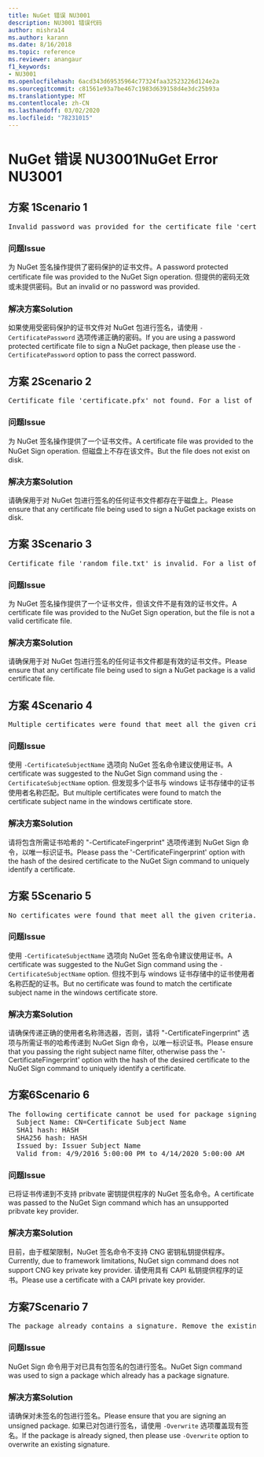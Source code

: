 ```yaml
---
title: NuGet 错误 NU3001
description: NU3001 错误代码
author: mishra14
ms.author: karann
ms.date: 8/16/2018
ms.topic: reference
ms.reviewer: anangaur
f1_keywords:
- NU3001
ms.openlocfilehash: 6acd343d69535964c77324faa32523226d124e2a
ms.sourcegitcommit: c81561e93a7be467c1983d639158d4e3dc25b93a
ms.translationtype: MT
ms.contentlocale: zh-CN
ms.lasthandoff: 03/02/2020
ms.locfileid: "78231015"
---
```

# <a name="nuget-error-nu3001"></a><span data-ttu-id="92b04-103">NuGet 错误 NU3001</span><span class="sxs-lookup"><span data-stu-id="92b04-103">NuGet Error NU3001</span></span>

## <a name="scenario-1"></a><span data-ttu-id="92b04-104">方案 1</span><span class="sxs-lookup"><span data-stu-id="92b04-104">Scenario 1</span></span>

<pre>Invalid password was provided for the certificate file 'certificate.pfx'. Provide a valid password using the '-CertificatePassword' option.</pre>

### <a name="issue"></a><span data-ttu-id="92b04-105">问题</span><span class="sxs-lookup"><span data-stu-id="92b04-105">Issue</span></span>

<span data-ttu-id="92b04-106">为 NuGet 签名操作提供了密码保护的证书文件。</span><span class="sxs-lookup"><span data-stu-id="92b04-106">A password protected certificate file was provided to the NuGet Sign operation.</span></span> <span data-ttu-id="92b04-107">但提供的密码无效或未提供密码。</span><span class="sxs-lookup"><span data-stu-id="92b04-107">But an invalid or no password was provided.</span></span>


### <a name="solution"></a><span data-ttu-id="92b04-108">解决方案</span><span class="sxs-lookup"><span data-stu-id="92b04-108">Solution</span></span>

<span data-ttu-id="92b04-109">如果使用受密码保护的证书文件对 NuGet 包进行签名，请使用 `-CertificatePassword` 选项传递正确的密码。</span><span class="sxs-lookup"><span data-stu-id="92b04-109">If you are using a password protected certificate file to sign a NuGet package, then please use the `-CertificatePassword` option to pass the correct password.</span></span>



## <a name="scenario-2"></a><span data-ttu-id="92b04-110">方案 2</span><span class="sxs-lookup"><span data-stu-id="92b04-110">Scenario 2</span></span>

<pre>Certificate file 'certificate.pfx' not found. For a list of accepted ways to provide a certificate, visit https://docs.nuget.org/docs/reference/command-line-reference.</pre>

### <a name="issue"></a><span data-ttu-id="92b04-111">问题</span><span class="sxs-lookup"><span data-stu-id="92b04-111">Issue</span></span>

<span data-ttu-id="92b04-112">为 NuGet 签名操作提供了一个证书文件。</span><span class="sxs-lookup"><span data-stu-id="92b04-112">A certificate file was provided to the NuGet Sign operation.</span></span> <span data-ttu-id="92b04-113">但磁盘上不存在该文件。</span><span class="sxs-lookup"><span data-stu-id="92b04-113">But the file does not exist on disk.</span></span>


### <a name="solution"></a><span data-ttu-id="92b04-114">解决方案</span><span class="sxs-lookup"><span data-stu-id="92b04-114">Solution</span></span>

<span data-ttu-id="92b04-115">请确保用于对 NuGet 包进行签名的任何证书文件都存在于磁盘上。</span><span class="sxs-lookup"><span data-stu-id="92b04-115">Please ensure that any certificate file being used to sign a NuGet package exists on disk.</span></span>



## <a name="scenario-3"></a><span data-ttu-id="92b04-116">方案 3</span><span class="sxs-lookup"><span data-stu-id="92b04-116">Scenario 3</span></span>

<pre>Certificate file 'random_file.txt' is invalid. For a list of accepted ways to provide a certificate, visit https://docs.nuget.org/docs/reference/command-line-reference.</pre>

### <a name="issue"></a><span data-ttu-id="92b04-117">问题</span><span class="sxs-lookup"><span data-stu-id="92b04-117">Issue</span></span>

<span data-ttu-id="92b04-118">为 NuGet 签名操作提供了一个证书文件，但该文件不是有效的证书文件。</span><span class="sxs-lookup"><span data-stu-id="92b04-118">A certificate file was provided to the NuGet Sign operation, but the file is not a valid certificate file.</span></span>


### <a name="solution"></a><span data-ttu-id="92b04-119">解决方案</span><span class="sxs-lookup"><span data-stu-id="92b04-119">Solution</span></span>

<span data-ttu-id="92b04-120">请确保用于对 NuGet 包进行签名的任何证书文件都是有效的证书文件。</span><span class="sxs-lookup"><span data-stu-id="92b04-120">Please ensure that any certificate file being used to sign a NuGet package is a valid certificate file.</span></span>



## <a name="scenario-4"></a><span data-ttu-id="92b04-121">方案 4</span><span class="sxs-lookup"><span data-stu-id="92b04-121">Scenario 4</span></span>

<pre>Multiple certificates were found that meet all the given criteria. Use the '-CertificateFingerprint' option with the hash of the desired certificate.</pre>

### <a name="issue"></a><span data-ttu-id="92b04-122">问题</span><span class="sxs-lookup"><span data-stu-id="92b04-122">Issue</span></span>

<span data-ttu-id="92b04-123">使用 `-CertificateSubjectName` 选项向 NuGet 签名命令建议使用证书。</span><span class="sxs-lookup"><span data-stu-id="92b04-123">A certificate was suggested to the NuGet Sign command using the `-CertificateSubjectName` option.</span></span> <span data-ttu-id="92b04-124">但发现多个证书与 windows 证书存储中的证书使用者名称匹配。</span><span class="sxs-lookup"><span data-stu-id="92b04-124">But multiple certificates were found to match the certificate subject name in the windows certificate store.</span></span>


### <a name="solution"></a><span data-ttu-id="92b04-125">解决方案</span><span class="sxs-lookup"><span data-stu-id="92b04-125">Solution</span></span>

<span data-ttu-id="92b04-126">请将包含所需证书哈希的 "-CertificateFingerprint" 选项传递到 NuGet Sign 命令，以唯一标识证书。</span><span class="sxs-lookup"><span data-stu-id="92b04-126">Please pass the '-CertificateFingerprint' option with the hash of the desired certificate to the NuGet Sign command to uniquely identify a certificate.</span></span>



## <a name="scenario-5"></a><span data-ttu-id="92b04-127">方案 5</span><span class="sxs-lookup"><span data-stu-id="92b04-127">Scenario 5</span></span>

<pre>No certificates were found that meet all the given criteria. For a list of accepted ways to provide a certificate, visit https://docs.nuget.org/docs/reference/command-line-reference.</pre>

### <a name="issue"></a><span data-ttu-id="92b04-128">问题</span><span class="sxs-lookup"><span data-stu-id="92b04-128">Issue</span></span>

<span data-ttu-id="92b04-129">使用 `-CertificateSubjectName` 选项向 NuGet 签名命令建议使用证书。</span><span class="sxs-lookup"><span data-stu-id="92b04-129">A certificate was suggested to the NuGet Sign command using the `-CertificateSubjectName` option.</span></span> <span data-ttu-id="92b04-130">但找不到与 windows 证书存储中的证书使用者名称匹配的证书。</span><span class="sxs-lookup"><span data-stu-id="92b04-130">But no certificate was found to match the certificate subject name in the windows certificate store.</span></span>


### <a name="solution"></a><span data-ttu-id="92b04-131">解决方案</span><span class="sxs-lookup"><span data-stu-id="92b04-131">Solution</span></span>

<span data-ttu-id="92b04-132">请确保传递正确的使用者名称筛选器，否则，请将 "-CertificateFingerprint" 选项与所需证书的哈希传递到 NuGet Sign 命令，以唯一标识证书。</span><span class="sxs-lookup"><span data-stu-id="92b04-132">Please ensure that you passing the right subject name filter, otherwise pass the '-CertificateFingerprint' option with the hash of the desired certificate to the NuGet Sign command to uniquely identify a certificate.</span></span>



## <a name="scenario-6"></a><span data-ttu-id="92b04-133">方案6</span><span class="sxs-lookup"><span data-stu-id="92b04-133">Scenario 6</span></span>

<pre>The following certificate cannot be used for package signing as the private key provider is unsupported:
  Subject Name: CN=Certificate Subject Name
  SHA1 hash: HASH
  SHA256 hash: HASH
  Issued by: Issuer Subject Name
  Valid from: 4/9/2016 5:00:00 PM to 4/14/2020 5:00:00 AM</pre>

### <a name="issue"></a><span data-ttu-id="92b04-134">问题</span><span class="sxs-lookup"><span data-stu-id="92b04-134">Issue</span></span>

<span data-ttu-id="92b04-135">已将证书传递到不支持 pribvate 密钥提供程序的 NuGet 签名命令。</span><span class="sxs-lookup"><span data-stu-id="92b04-135">A certificate was passed to the NuGet Sign command which has an unsupported pribvate key provider.</span></span> 


### <a name="solution"></a><span data-ttu-id="92b04-136">解决方案</span><span class="sxs-lookup"><span data-stu-id="92b04-136">Solution</span></span>

<span data-ttu-id="92b04-137">目前，由于框架限制，NuGet 签名命令不支持 CNG 密钥私钥提供程序。</span><span class="sxs-lookup"><span data-stu-id="92b04-137">Currently, due to framework limitations, NuGet sign command does not support CNG key private key provider.</span></span> <span data-ttu-id="92b04-138">请使用具有 CAPI 私钥提供程序的证书。</span><span class="sxs-lookup"><span data-stu-id="92b04-138">Please use a certificate with a CAPI private key provider.</span></span>



## <a name="scenario-7"></a><span data-ttu-id="92b04-139">方案7</span><span class="sxs-lookup"><span data-stu-id="92b04-139">Scenario 7</span></span>

<pre>The package already contains a signature. Remove the existing signature before adding a new signature.</pre>

### <a name="issue"></a><span data-ttu-id="92b04-140">问题</span><span class="sxs-lookup"><span data-stu-id="92b04-140">Issue</span></span>

<span data-ttu-id="92b04-141">NuGet Sign 命令用于对已具有包签名的包进行签名。</span><span class="sxs-lookup"><span data-stu-id="92b04-141">NuGet Sign command was used to sign a package which already has a package signature.</span></span>


### <a name="solution"></a><span data-ttu-id="92b04-142">解决方案</span><span class="sxs-lookup"><span data-stu-id="92b04-142">Solution</span></span>

<span data-ttu-id="92b04-143">请确保对未签名的包进行签名。</span><span class="sxs-lookup"><span data-stu-id="92b04-143">Please ensure that you are signing an unsigned package.</span></span> <span data-ttu-id="92b04-144">如果已对包进行签名，请使用 `-Overwrite` 选项覆盖现有签名。</span><span class="sxs-lookup"><span data-stu-id="92b04-144">If the package is already signed, then please use `-Overwrite` option to overwrite an existing signature.</span></span>


